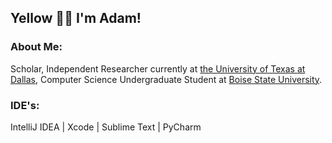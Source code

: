 ## Yellow 👋🏾 I'm Adam!
### About Me:<br>
Scholar, Independent Researcher currently at [the University of Texas at Dallas](https://www.utdallas.edu), Computer Science Undergraduate Student at [Boise State University](https://www.boisestate.edu). 

### IDE's:<br>
IntelliJ IDEA | Xcode | Sublime Text | PyCharm

